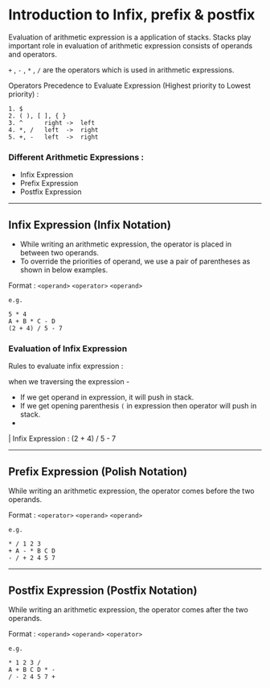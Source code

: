 # **Introduction to Infix, prefix & postfix**

<p>Evaluation of arithmetic expression is a application of stacks. Stacks play important role in evaluation of arithmetic expression consists of operands and operators.</p>

`+` , `-` , `*` , `/` are the operators which is used in arithmetic expressions.

Operators Precedence to Evaluate Expression (Highest priority to Lowest priority) :
```
1. $
2. ( ), [ ], { }
3. ^      right ->  left
4. *, /   left  ->  right
5. +, -   left  ->  right
```

### Different Arithmetic Expressions :
- Infix Expression
- Prefix Expression
- Postfix Expression

***

## Infix Expression (Infix Notation)

- While writing an arithmetic expression, the operator is placed in between two operands.
- To override the priorities of operand, we use a pair of parentheses as shown in below examples.

Format : `<operand>` `<operator>` `<operand>`

```
e.g.

5 * 4
A + B * C - D
(2 + 4) / 5 - 7
```

### Evaluation of Infix Expression

Rules to evaluate infix expression :

when we traversing the expression -
- If we get operand in expression, it will push in stack.
- If we get opening parenthesis `(` in expression then operator will push in stack. 
- 

| Infix Expression : (2 + 4) / 5 - 7

***

## Prefix Expression (Polish Notation)

While writing an arithmetic expression, the operator comes before the two operands.

Format : `<operator>` `<operand>` `<operand>`

```
e.g.

* / 1 2 3
+ A - * B C D
- / + 2 4 5 7
```

***


## Postfix Expression (Postfix Notation)

While writing an arithmetic expression, the operator comes after the two operands.

Format : `<operand>` `<operand>` `<operator>`

```
e.g.

* 1 2 3 /
A + B C D * - 
/ - 2 4 5 7 +
```

